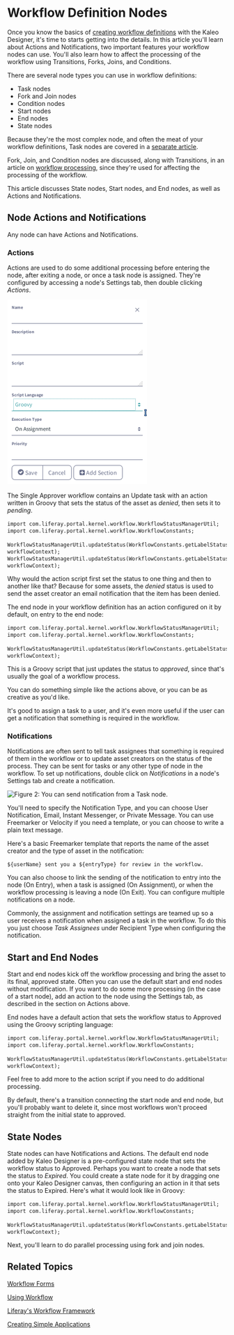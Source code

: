 # Workflow Definition Nodes [](id=workflow-definition-nodes)

Once you know the basics of [creating workflow definitions](/discover/portal/-/knowledge_base/7-0/managing-workflow-definitions-with-kaleo-designer)
with the Kaleo Designer, it's time to starts getting into the details. In this
article you'll learn about Actions and Notifications, two important features
your workflow nodes can use. You'll also learn how to affect the processing of
the workflow using Transitions, Forks, Joins, and Conditions.

There are several node types you can use in workflow definitions:

- Task nodes
- Fork and Join nodes
- Condition nodes
- Start nodes
- End nodes
- State nodes

Because they're the most complex node, and often the meat of your workflow
definitions, Task nodes are covered in a [separate article](/discover/portal/-/knowledge_base/7-0/creating-tasks-in-kaleo-designer).

Fork, Join, and Condition nodes are discussed, along with Transitions, in an
article on [workflow processing](/discover/portal/-/knowledge_base/7-0/affecting-the-processing-of-workflow-definitions),
since they're used for affecting the processing of the workflow.

This article discusses State nodes, Start nodes, and End nodes, as well as
Actions and Notifications.

## Node Actions and Notifications [](id=node-actions-and-notifications)

Any node can have Actions and Notifications.

### Actions [](id=actions)

Actions are used to do some additional processing before entering the node,
after exiting a node, or once a task node is assigned. They're configured by
accessing a node's Settings tab, then double clicking *Actions*.

![Figure 1: You can add an Action to a Task node.](../../../images-dxp/kaleo-designer-action.png)

The Single Approver workflow contains an Update task with an action written in
Groovy that sets the status of the asset as *denied*, then sets it to *pending*. 

    import com.liferay.portal.kernel.workflow.WorkflowStatusManagerUtil;
    import com.liferay.portal.kernel.workflow.WorkflowConstants;

    WorkflowStatusManagerUtil.updateStatus(WorkflowConstants.getLabelStatus("denied"), workflowContext);
    WorkflowStatusManagerUtil.updateStatus(WorkflowConstants.getLabelStatus("pending"), workflowContext);

Why would the action script first set the status to one thing and then to
another like that?  Because for some assets, the *denied* status is used to send
the asset creator an email notification that the item has been denied.

The end node in your workflow definition has an action configured on it by
default, on entry to the end node:

    import com.liferay.portal.kernel.workflow.WorkflowStatusManagerUtil;
    import com.liferay.portal.kernel.workflow.WorkflowConstants;

    WorkflowStatusManagerUtil.updateStatus(WorkflowConstants.getLabelStatus("approved"), workflowContext);

This is a Groovy script that just updates the status to *approved*, since that's
usually the goal of a workflow process.

You can do something simple like the actions above, or you can be as creative as
you'd like.

<!-- Let's add an example of something creative. -Rich -->

It's good to assign a task to a user, and it's even more useful if the user can
get a notification that something is required in the workflow.

### Notifications [](id=notifications)

Notifications are often sent to tell task assignees that something is required
of them in the workflow or to update asset creators on the status of the
process. They can be sent for tasks or any other type of node in the workflow.
To set up notifications, double click on *Notifications* in a node's Settings tab
and create a notification.

![Figure 2: You can send notification from a Task node.](../../../images-dxp/kaleo-designer-notification.png)

You'll need to specify the Notification Type, and you can choose User
Notification, Email, Instant Messenger, or Private Message. You can use
Freemarker or Velocity if you need a template, or you can choose to write a
plain text message.

Here's a basic Freemarker template that reports the name of the asset creator and
the type of asset in the notification:

    ${userName} sent you a ${entryType} for review in the workflow.

You can also choose to link the sending of the notification to entry into the
node (On Entry), when a task is assigned (On Assignment), or when the workflow
processing is leaving a node (On Exit). You can configure multiple notifications
on a node.

Commonly, the assignment and notification settings are teamed up so a user
receives a notification when assigned a task in the workflow. To do this you
just choose *Task Assignees* under Recipient Type when configuring the
notification.

## Start and End Nodes [](id=start-and-end-nodes)

Start and end nodes kick off the workflow processing and bring the asset to its
final, approved state. Often you can use the default start and end nodes without
modification. If you want to do some more processing (in the case of a start
node), add an action to the node using the Settings tab, as described in the
section on Actions above.

End nodes have a default action that sets the workflow status to Approved using
the Groovy scripting language:

    import com.liferay.portal.kernel.workflow.WorkflowStatusManagerUtil;
    import com.liferay.portal.kernel.workflow.WorkflowConstants;

    WorkflowStatusManagerUtil.updateStatus(WorkflowConstants.getLabelStatus("approved"), workflowContext);

Feel free to add more to the action script if you need to do additional
processing.

By default, there's a transition connecting the start node and end node, but
you'll probably want to delete it, since most workflows won't proceed straight
from the initial state to approved.

## State Nodes [](id=state-nodes)

State nodes can have Notifications and Actions. The default end node added by
Kaleo Designer is a pre-configured state node that sets the workflow status to
Approved. Perhaps you want to create a node that sets the status to *Expired*.
You could create a state node for it by dragging one onto your Kaleo Designer
canvas, then configuring an action in it that sets the status to Expired. Here's
what it would look like in Groovy:

    import com.liferay.portal.kernel.workflow.WorkflowStatusManagerUtil;
    import com.liferay.portal.kernel.workflow.WorkflowConstants;

    WorkflowStatusManagerUtil.updateStatus(WorkflowConstants.getLabelStatus("expired"), workflowContext);

Next, you'll learn to do parallel processing using fork and join nodes.

## Related Topics [](id=related-topics)

[Workflow Forms](/discover/portal/-/knowledge_base/7-0/workflow-forms)

[Using Workflow](/discover/portal/-/knowledge_base/7-0/enabling-workflow)

[Liferay's Workflow Framework](/develop/tutorials/-/knowledge_base/7-0/liferays-workflow-framework)

[Creating Simple Applications](/discover/portal/-/knowledge_base/7-0/creating-simple-applications)
